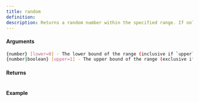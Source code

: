 ```yaml
---
title: random
definition: 
description: Returns a random number within the specified range. If only one argument is provided, the number will be between 0 and the given number.
---
```



#### Arguments


```bash
{number} [lower=0] - The lower bound of the range (inclusive if `upper` is defined).
{number|boolean} [upper=1] - The upper bound of the range (exclusive if defined), or a boolean flag indicating whether to return a floating-point number.
```


#### Returns


```bash

```


#### Example


```ts

```